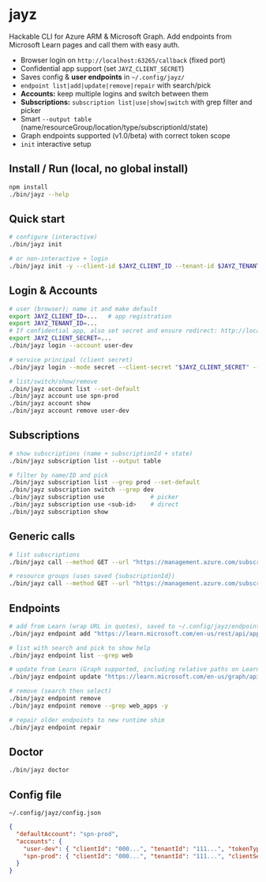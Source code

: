 # jayz

Hackable CLI for Azure ARM & Microsoft Graph. Add endpoints from Microsoft Learn pages and call them with easy auth.

- Browser login on `http://localhost:63265/callback` (fixed port)
- Confidential app support (set `JAYZ_CLIENT_SECRET`)
- Saves config & **user endpoints** in `~/.config/jayz/`
- `endpoint list|add|update|remove|repair` with search/pick
- **Accounts:** keep multiple logins and switch between them
- **Subscriptions:** `subscription list|use|show|switch` with grep filter and picker
- Smart `--output table` (name/resourceGroup/location/type/subscriptionId/state)
- Graph endpoints supported (v1.0/beta) with correct token scope
- `init` interactive setup

## Install / Run (local, no global install)
```bash
npm install
./bin/jayz --help
```

## Quick start
```bash
# configure (interactive)
./bin/jayz init

# or non-interactive + login
./bin/jayz init -y --client-id $JAYZ_CLIENT_ID --tenant-id $JAYZ_TENANT_ID --login
```

## Login & Accounts
```bash
# user (browser); name it and make default
export JAYZ_CLIENT_ID=...   # app registration
export JAYZ_TENANT_ID=...
# If confidential app, also set secret and ensure redirect: http://localhost:63265/callback
export JAYZ_CLIENT_SECRET=...
./bin/jayz login --account user-dev

# service principal (client secret)
./bin/jayz login --mode secret --client-secret "$JAYZ_CLIENT_SECRET" --account spn-prod

# list/switch/show/remove
./bin/jayz account list --set-default
./bin/jayz account use spn-prod
./bin/jayz account show
./bin/jayz account remove user-dev
```

## Subscriptions
```bash
# show subscriptions (name + subscriptionId + state)
./bin/jayz subscription list --output table

# filter by name/ID and pick
./bin/jayz subscription list --grep prod --set-default
./bin/jayz subscription switch --grep dev
./bin/jayz subscription use             # picker
./bin/jayz subscription use <sub-id>    # direct
./bin/jayz subscription show
```

## Generic calls
```bash
# list subscriptions
./bin/jayz call --method GET --url "https://management.azure.com/subscriptions" --params '{"api-version":"2020-01-01"}'

# resource groups (uses saved {subscriptionId})
./bin/jayz call --method GET --url "https://management.azure.com/subscriptions/{subscriptionId}/resourcegroups" --params '{"api-version":"2021-04-01"}' --output table
```

## Endpoints
```bash
# add from Learn (wrap URL in quotes), saved to ~/.config/jayz/endpoints
./bin/jayz endpoint add "https://learn.microsoft.com/en-us/rest/api/appservice/web-apps/list?view=rest-appservice-2024-11-01"

# list with search and pick to show help
./bin/jayz endpoint list --grep web

# update from Learn (Graph supported, including relative paths on Learn)
./bin/jayz endpoint update "https://learn.microsoft.com/en-us/graph/api/application-list?view=graph-rest-1.0"

# remove (search then select)
./bin/jayz endpoint remove
./bin/jayz endpoint remove --grep web_apps -y

# repair older endpoints to new runtime shim
./bin/jayz endpoint repair
```

## Doctor
```bash
./bin/jayz doctor
```

## Config file
`~/.config/jayz/config.json`
```json
{
  "defaultAccount": "spn-prod",
  "accounts": {
    "user-dev": { "clientId": "000...", "tenantId": "111...", "tokenType": "browser_oauth", "refreshToken": "****", "subscriptionId": "222..." },
    "spn-prod": { "clientId": "000...", "tenantId": "111...", "clientSecret": "****", "tokenType": "client_secret", "subscriptionId": "222..." }
  }
}
```
